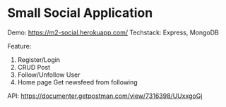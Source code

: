 # Small Social Application

Demo: https://m2-social.herokuapp.com/
Techstack: Express, MongoDB

Feature:
1. Register/Login
2. CRUD Post
3. Follow/Unfollow User
4. Home page Get newsfeed from following

API: https://documenter.getpostman.com/view/7316398/UUxxgoGj
